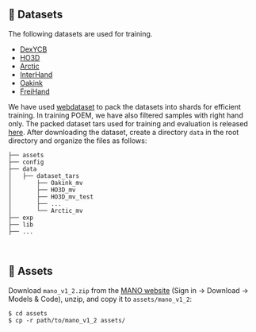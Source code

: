 ## :floppy_disk: Datasets

The following datasets are used for training. 

- [DexYCB](https://dex-ycb.github.io/)
- [HO3D](https://github.com/shreyashampali/ho3d)
- [Arctic](https://arctic.is.tue.mpg.de/)
- [InterHand](https://mks0601.github.io/InterHand2.6M/)
- [Oakink](https://oakink.net/)
- [FreiHand](https://github.com/lmb-freiburg/freihand)

We have used [webdataset](https://github.com/webdataset/webdataset) to pack the datasets into shards for efficient training. In training POEM, we have also filtered  samples with right hand only. The packed dataset tars used for training and evaluation is released [here](https://huggingface.co/datasets/JubSteven/POEM-v2/tree/main). After downloading the dataset, create a directory `data` in the root directory and organize the files as follows:

```
├── assets
├── config
├── data
│   ├── dataset_tars
│       ├── Oakink_mv
│       ├── HO3D_mv
│       ├── HO3D_mv_test
│       ├── ...
│       └── Arctic_mv
├── exp
├── lib
├── ...
```

&nbsp;

## :luggage: Assets

Download `mano_v1_2.zip` from the [MANO website](https://mano.is.tue.mpg.de) (Sign in -> Download -> Models & Code), unzip, and copy it to `assets/mano_v1_2`:

```Shell
$ cd assets
$ cp -r path/to/mano_v1_2 assets/
```

